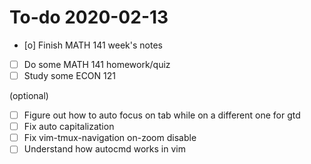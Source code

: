 # To-do 2020-02-13

  - [o] Finish MATH 141 week's notes
  - [ ] Do some MATH 141 homework/quiz
  - [ ] Study some ECON 121

(optional)

  - [ ] Figure out how to auto focus on tab while on a different one for gtd
  - [ ] Fix auto capitalization
  - [ ] Fix vim-tmux-navigation on-zoom disable
  - [ ] Understand how autocmd works in vim
